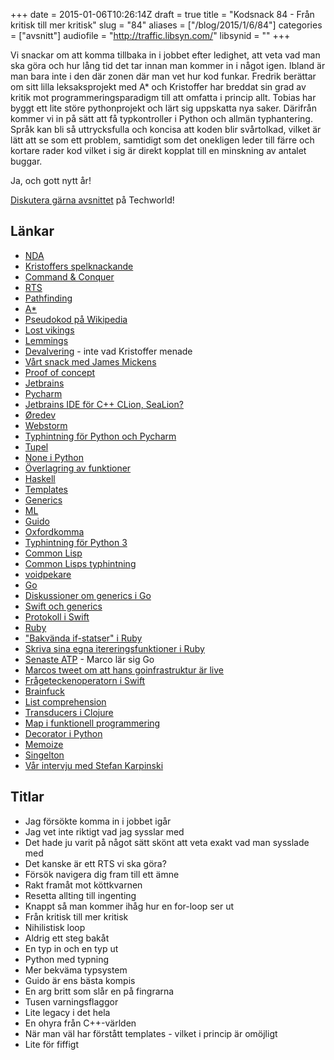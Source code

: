 +++
date = 2015-01-06T10:26:14Z
draft = true
title = "Kodsnack 84 - Från kritisk till mer kritisk"
slug = "84"
aliases = ["/blog/2015/1/6/84"]
categories = ["avsnitt"]
audiofile = "http://traffic.libsyn.com/"
libsynid = ""
+++

Vi snackar om att komma tillbaka in i jobbet efter ledighet, att veta vad man ska göra och hur lång tid det tar innan man kommer in i något igen. Ibland är man bara inte i den där zonen där man vet hur kod funkar. Fredrik berättar om sitt lilla leksaksprojekt med A* och Kristoffer har breddat sin grad av kritik mot programmeringsparadigm till att omfatta i princip allt. Tobias har byggt ett lite störe pythonprojekt och lärt sig uppskatta nya saker. Därifrån kommer vi in på sätt att få typkontroller i Python och allmän typhantering. Språk kan bli så uttrycksfulla och koncisa att koden blir svårtolkad, vilket är lätt att se som ett problem, samtidigt som det onekligen leder till färre och kortare rader kod vilket i sig är direkt kopplat till en minskning av antalet buggar.

Ja, och gott nytt år!

[Diskutera gärna avsnittet](http://techworld.idg.se/2.2524/1.603364) på Techworld!

## Länkar ##
* [NDA](http://en.wikipedia.org/wiki/Non-disclosure_agreement)
* [Kristoffers spelknackande](http://kodsnack.se/61/)
* [Command & Conquer](http://en.m.wikipedia.org/wiki/Command_%26_Conquer_%281995_video_game%29)
* [RTS](http://en.m.wikipedia.org/wiki/Real-time_strategy)
* [Pathfinding](http://en.wikipedia.org/wiki/Pathfinding)
* [A*](http://en.wikipedia.org/wiki/A*_search_algorithm)
* [Pseudokod på Wikipedia](http://en.wikipedia.org/wiki/A*_search_algorithm#Pseudocode)
* [Lost vikings](http://en.wikipedia.org/wiki/The_Lost_Vikings)
* [Lemmings](http://en.wikipedia.org/wiki/Lemmings_%28video_game%29)
* [Devalvering](http://sv.wikipedia.org/wiki/Devalvering) - inte vad Kristoffer menade
* [Vårt snack med James Mickens](http://kodsnack.se/82/)
* [Proof of concept](http://en.wikipedia.org/wiki/Proof_of_concept)
* [Jetbrains](https://www.jetbrains.com/)
* [Pycharm](https://www.jetbrains.com/pycharm/)
* [Jetbrains IDE för C++ CLion, SeaLion?](https://www.jetbrains.com/clion/)
* [Øredev](http://oredev.org/)
* [Webstorm](https://www.jetbrains.com/webstorm/)
* [Typhintning för Python och Pycharm](https://www.jetbrains.com/pycharm/webhelp/type-hinting-in-pycharm.html)
* [Tupel](http://en.wikipedia.org/wiki/Tuple)
* [None i Python](https://docs.python.org/2/library/constants.html)
* [Överlagring av funktioner](http://en.wikipedia.org/wiki/Function_overloading)
* [Haskell](https://www.haskell.org/haskellwiki/Haskell)
* [Templates](http://en.wikipedia.org/wiki/Template_%28C%2B%2B%29)
* [Generics](http://en.wikipedia.org/wiki/Generic_programming)
* [ML](http://en.wikipedia.org/wiki/ML_%28programming_language%29)
* [Guido](http://en.wikipedia.org/wiki/Guido_van_Rossum)
* [Oxfordkomma](http://en.wikipedia.org/wiki/Serial_comma)
* [Typhintning för Python 3](https://mail.python.org/pipermail/python-ideas/2014-December/030430.html)
* [Common Lisp](http://common-lisp.net/)
* [Common Lisps typhintning](http://www.ai.mit.edu/projects/iiip/doc/CommonLISP/HyperSpec/Body/dec_type.html)
* [voidpekare](http://www.learncpp.com/cpp-tutorial/613-void-pointers/)
* [Go](http://golang.org/)
* [Diskussioner om generics i Go](https://docs.google.com/document/d/1vrAy9gMpMoS3uaVphB32uVXX4pi-HnNjkMEgyAHX4N4/edit?pli=1#heading=h.vuko0u3txoew)
* [Swift och generics](https://developer.apple.com/library/ios/documentation/Swift/Conceptual/Swift_Programming_Language/Generics.html)
* [Protokoll i Swift](https://developer.apple.com/library/ios/documentation/Swift/Conceptual/Swift_Programming_Language/Protocols.html)
* [Ruby](https://www.ruby-lang.org/en/)
* ["Bakvända if-statser" i Ruby](http://www.tutorialspoint.com/ruby/ruby_iterators.htm)
* [Skriva sina egna itereringsfunktioner i Ruby](http://www.skorks.com/2009/09/using-ruby-blocks-and-rolling-your-own-iterators/)
* [Senaste ATP](http://atp.fm/episodes/98) - Marco lär sig Go
* [Marcos tweet om att hans goinfrastruktur är live](https://twitter.com/marcoarment/status/552202315181326336)
* [Frågeteckenoperatorn i Swift](http://stackoverflow.com/questions/24057171/what-the-meaning-of-question-mark-in-swift)
* [Brainfuck](http://en.wikipedia.org/wiki/Brainfuck)
* [List comprehension](http://en.wikipedia.org/wiki/List_comprehension)
* [Transducers i Clojure](http://clojure.org/transducers)
* [Map i funktionell programmering](http://en.wikipedia.org/wiki/Map_%28higher-order_function%29)
* [Decorator i Python](https://www.python.org/dev/peps/pep-0318/)
* [Memoize](http://en.wikipedia.org/wiki/Memoization)
* [Singelton](http://en.wikipedia.org/wiki/Singleton_pattern)
* [Vår intervju med Stefan Karpinski](http://kodsnack.se/80/)

## Titlar ##
* Jag försökte komma in i jobbet igår
* Jag vet inte riktigt vad jag sysslar med
* Det hade ju varit på något sätt skönt att veta exakt vad man sysslade med
* Det kanske är ett RTS vi ska göra?
* Försök navigera dig fram till ett ämne
* Rakt framåt mot köttkvarnen
* Resetta allting till ingenting
* Knappt så man kommer ihåg hur en for-loop ser ut
* Från kritisk till mer kritisk
* Nihilistisk loop
* Aldrig ett steg bakåt
* En typ in och en typ  ut
* Python med typning
* Mer bekväma typsystem
* Guido är ens bästa kompis
* En arg britt som slår en på fingrarna
* Tusen varningsflaggor
* Lite legacy i det hela
* En ohyra från C++-världen
* När man väl har förstått templates - vilket i princip är omöjligt
* Lite för fiffigt
